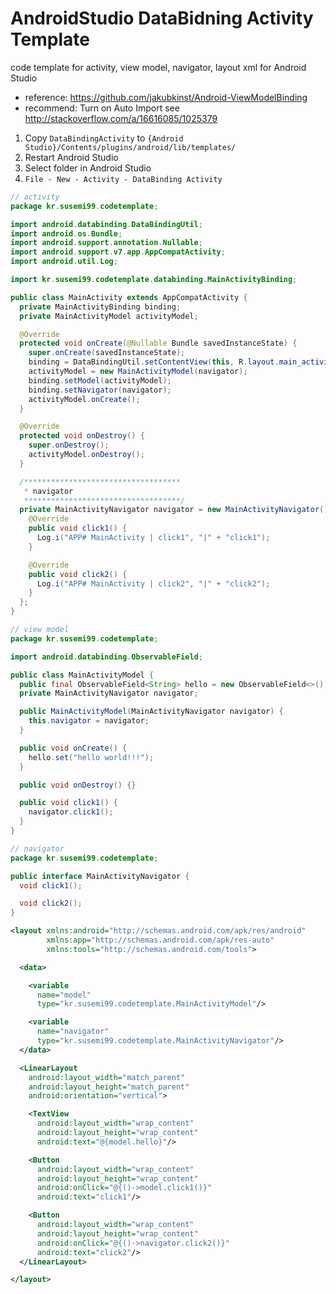 # AndroidStudio DataBidning Activity Template
code template for activity, view model, navigator, layout xml for Android Studio

* reference: https://github.com/jakubkinst/Android-ViewModelBinding
* recommend: Turn on Auto Import see http://stackoverflow.com/a/16616085/1025379

1. Copy `DataBindingActivity` to `{Android Studio}/Contents/plugins/android/lib/templates/`
2. Restart Android Studio
3. Select folder in Android Studio
4. `File - New - Activity - DataBinding Activity`

```java
// activity
package kr.susemi99.codetemplate;

import android.databinding.DataBindingUtil;
import android.os.Bundle;
import android.support.annotation.Nullable;
import android.support.v7.app.AppCompatActivity;
import android.util.Log;

import kr.susemi99.codetemplate.databinding.MainActivityBinding;

public class MainActivity extends AppCompatActivity {
  private MainActivityBinding binding;
  private MainActivityModel activityModel;

  @Override
  protected void onCreate(@Nullable Bundle savedInstanceState) {
    super.onCreate(savedInstanceState);
    binding = DataBindingUtil.setContentView(this, R.layout.main_activity);
    activityModel = new MainActivityModel(navigator);
    binding.setModel(activityModel);
    binding.setNavigator(navigator);
    activityModel.onCreate();
  }

  @Override
  protected void onDestroy() {
    super.onDestroy();
    activityModel.onDestroy();
  }

  /***********************************
   * navigator
   ***********************************/
  private MainActivityNavigator navigator = new MainActivityNavigator() {
    @Override
    public void click1() {
      Log.i("APP# MainActivity | click1", "|" + "click1");
    }

    @Override
    public void click2() {
      Log.i("APP# MainActivity | click2", "|" + "click2");
    }
  };
}
```

```java
// view model
package kr.susemi99.codetemplate;

import android.databinding.ObservableField;

public class MainActivityModel {
  public final ObservableField<String> hello = new ObservableField<>();
  private MainActivityNavigator navigator;

  public MainActivityModel(MainActivityNavigator navigator) {
    this.navigator = navigator;
  }

  public void onCreate() {
    hello.set("hello world!!!");
  }

  public void onDestroy() {}

  public void click1() {
    navigator.click1();
  }
}
```

```java
// navigator
package kr.susemi99.codetemplate;

public interface MainActivityNavigator {
  void click1();

  void click2();
}
```

```xml
<layout xmlns:android="http://schemas.android.com/apk/res/android"
        xmlns:app="http://schemas.android.com/apk/res-auto"
        xmlns:tools="http://schemas.android.com/tools">

  <data>

    <variable
      name="model"
      type="kr.susemi99.codetemplate.MainActivityModel"/>

    <variable
      name="navigator"
      type="kr.susemi99.codetemplate.MainActivityNavigator"/>
  </data>

  <LinearLayout
    android:layout_width="match_parent"
    android:layout_height="match_parent"
    android:orientation="vertical">

    <TextView
      android:layout_width="wrap_content"
      android:layout_height="wrap_content"
      android:text="@{model.hello}"/>

    <Button
      android:layout_width="wrap_content"
      android:layout_height="wrap_content"
      android:onClick="@{()->model.click1()}"
      android:text="click1"/>

    <Button
      android:layout_width="wrap_content"
      android:layout_height="wrap_content"
      android:onClick="@{()->navigator.click2()}"
      android:text="click2"/>
  </LinearLayout>

</layout>
```
